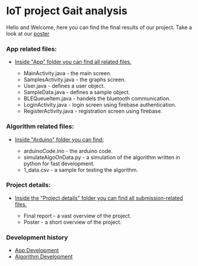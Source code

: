 # IoT project Gait analysis

Hello and Welcome, here you can find the final results of our project. 
Take a look at our [poster](
https://github.com/assaflovton/IoT-project-Gait-analysis/blob/main/Project%20details/Poster.pdf)

### App related files:

- [Inside "App" folder you can find all related files.](https://github.com/assaflovton/IoT-project-Gait-analysis/tree/main/App)

  - MainActivity.java - the main screen.
  - SamplesActivity.java - the graphs screen.
  - User.java - defines a user object.
  - SampleData.java - defines a sample object.
  - BLEQueueItem.java - handels the bluetooth communication.
  - LoginActivity.java - login screen using firebase authentication.
  - RegisterActivity.java - registration screen using firebase.

### Algorithm related files:

- [Inside "Arduino" folder you can find:](https://github.com/assaflovton/IoT-project-Gait-analysis/tree/main/Arduino)

  - arduinoCode.ino - the arduino code.
  - simulateAlgoOnData.py - a simulation of the algorithm written in python for fast development.
  - 1_data.csv - a sample for testing the algorithm.

### Project details:

- [Inside the "Project details" folder you can find all submission-related files.](https://github.com/assaflovton/IoT-project-Gait-analysis/tree/main/Project%20details)

  - Final report - a vast overview of the project.
  - Poster - a short overview of the project.

### Development history

- [App Development](https://github.com/assaflovton/ibmbleandroid)
- [Algorithm Development](https://github.com/assaflovton/GaitAnalysis) 
